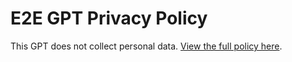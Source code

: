 # E2E GPT Privacy Policy

This GPT does not collect personal data. [View the full policy here](./privacy-policy.md).
